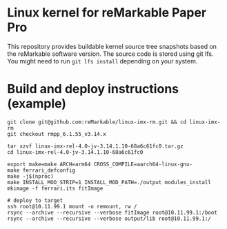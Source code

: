 # Linux kernel for reMarkable Paper Pro

This repository provides buildable kernel source tree snapshots based on the reMarkable software version.
The source code is stored using git lfs. You might need to run `git lfs install` depending on your system.

# Build and deploy instructions (example)
```shell
git clone git@github.com:reMarkable/linux-imx-rm.git && cd linux-imx-rm
git checkout rmpp_6.1.55_v3.14.x

tar xzvf linux-imx-rel-4.0-jv-3.14.1.10-68a6c61fc0.tar.gz
cd linux-imx-rel-4.0-jv-3.14.1.10-68a6c61fc0

export make=make ARCH=arm64 CROSS_COMPILE=aarch64-linux-gnu-
make ferrari_defconfig
make -j$(nproc)
make INSTALL_MOD_STRIP=1 INSTALL_MOD_PATH=./output modules_install
mkimage -f ferrari.its fitImage

# deploy to target
ssh root@10.11.99.1 mount -o remount, rw /
rsync --archive --recursive --verbose fitImage root@10.11.99.1:/boot
rsync --archive --recursive --verbose output/lib root@10.11.99.1:/
```
